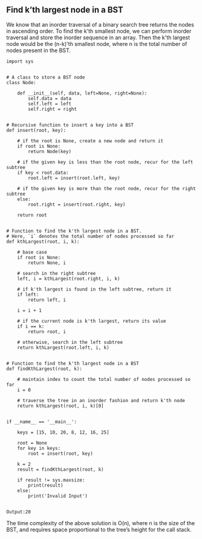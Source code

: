 ## Find k’th largest node in a BST
We know that an inorder traversal of a binary search tree returns the nodes in ascending order. To find the k'th smallest node, we can perform inorder traversal and store the inorder sequence in an array. Then the k'th largest node would be the (n-k)'th smallest node, where n is the total number of nodes present in the BST.
```
import sys
 
 
# A class to store a BST node
class Node:
 
    def __init__(self, data, left=None, right=None):
        self.data = data
        self.left = left
        self.right = right
 
 
# Recursive function to insert a key into a BST
def insert(root, key):
 
    # if the root is None, create a new node and return it
    if root is None:
        return Node(key)
 
    # if the given key is less than the root node, recur for the left subtree
    if key < root.data:
        root.left = insert(root.left, key)
 
    # if the given key is more than the root node, recur for the right subtree
    else:
        root.right = insert(root.right, key)
 
    return root
 
 
# Function to find the k'th largest node in a BST.
# Here, `i` denotes the total number of nodes processed so far
def kthLargest(root, i, k):
 
    # base case
    if root is None:
        return None, i
 
    # search in the right subtree
    left, i = kthLargest(root.right, i, k)
 
    # if k'th largest is found in the left subtree, return it
    if left:
        return left, i
 
    i = i + 1
 
    # if the current node is k'th largest, return its value
    if i == k:
        return root, i
 
    # otherwise, search in the left subtree
    return kthLargest(root.left, i, k)
 
 
# Function to find the k'th largest node in a BST
def findKthLargest(root, k):
 
    # maintain index to count the total number of nodes processed so far
    i = 0
 
    # traverse the tree in an inorder fashion and return k'th node
    return kthLargest(root, i, k)[0]
 
 
if __name__ == '__main__':
 
    keys = [15, 10, 20, 8, 12, 16, 25]
 
    root = None
    for key in keys:
        root = insert(root, key)
 
    k = 2
    result = findKthLargest(root, k)
 
    if result != sys.maxsize:
        print(result)
    else:
        print('Invalid Input')
 

Output:20
```
The time complexity of the above solution is O(n), where n is the size of the BST, and requires space proportional to the tree’s height for the call stack.


